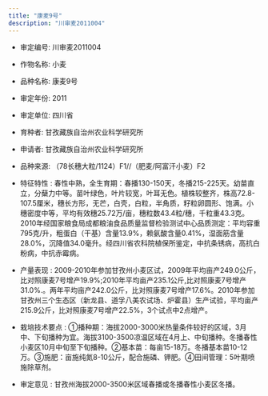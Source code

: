 ```yaml
---
title: "康麦9号"
description: "川审麦2011004"
---
```

* 审定编号:  川审麦2011004

*  作物名称:  小麦

*  品种名称:  康麦9号

*  审定年份:  2011

*  审定单位:  四川省

* 育种者:  甘孜藏族自治州农业科学研究所

*  申请者:  甘孜藏族自治州农业科学研究所

*  品种来源:  （78长穗大粒/1124）F1//（肥麦/阿富汗小麦）F2

*  特征特性 : 
春性中熟，全生育期：春播130-150天，冬播215-225天。幼苗直立，分蘖力中等。苗叶绿色，叶片较宽，叶耳无色。植株较整齐，株高72.8-107.5厘米，穗长方形，无芒，白壳，白粒，半角质，籽粒卵圆形、饱满。小穗密度中等，平均有效穗25.72万/亩，穗粒数43.4粒/穗，千粒重43.3克。2010年经国家粮食局成都粮油食品质量监督检验测试中心品质测定：平均容重795克/升，粗蛋白（干基）含量13.9%，赖氨酸含量0.41%，湿面筋含量28.0%，沉降值34.0毫升。经四川省农科院植保所鉴定，中抗条锈病，高抗白粉病，中抗赤霉病。
 
*  产量表现 : 
2009-2010年参加甘孜州小麦区试，2009年平均亩产249.0公斤，比对照康麦7号增产19.9%;2010年平均亩产235.1公斤,比对照康麦7号增产31.0%.。两年平均亩产242.0公斤，比对照康麦7号增产17.6%。2010年参加甘孜州三个生态区（新龙县、道孚八美农试场、炉霍县）生产试验，平均亩产215.9公斤，比对照康麦7号增产22.5%，3个试点中2点增产。

*  栽培技术要点 : 
①播种期：海拔2000-3000米热量条件较好的区域，3月中、下旬播种为宜。海拔3100-3500凉温区域在4月上、中旬播种。冬播春性小麦区10月中旬至下旬播种。②基本苗：每亩15-18万。冬播基本苗10-12万。③施肥：亩施纯氮8-10公斤，配合施磷、钾肥。④田间管理：5叶期喷施除草剂。

*  审定意见 : 
甘孜州海拔2000-3500米区域春播或冬播春性小麦区冬播。
